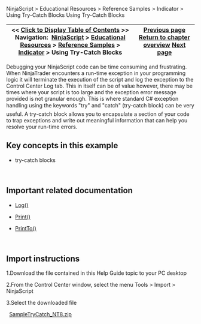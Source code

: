 ﻿
NinjaScript > Educational Resources > Reference Samples > Indicator > Using Try-Catch Blocks
Using Try-Catch Blocks

| << [Click to Display Table of Contents](using_try-catch_blocks.md) >> **Navigation:**     [NinjaScript](ninjascript.md) > [Educational Resources](educational_resources.md) > [Reference Samples](reference_samples.md) > [Indicator](indicator2.md) > Using Try-Catch Blocks | [Previous page](using_system_io_file_propertie.md) [Return to chapter overview](indicator2.md) [Next page](creating-chart-wpf-(ui)-modifi.md) |
| --- | --- |

Debugging your NinjaScript code can be time consuming and frustrating. When NinjaTrader encounters a run-time exception in your programming logic it will terminate the execution of the script and log the exception to the Control Center Log tab. This in itself can be of value however, there may be times where your script is too large and the exception error message provided is not granular enough. This is where standard C# exception handling using the keywords "try" and "catch" (try-catch block) can be very useful. A try-catch block allows you to encapsulate a section of your code to trap exceptions and write out meaningful information that can help you resolve your run-time errors.
## 
## Key concepts in this example
- try-catch blocks

 
## Important related documentation
- [Log()](log.md)

- [Print()](print.md)

- [PrintTo()](printto.md)

 
## Import instructions
1.Download the file contained in this Help Guide topic to your PC desktop

2.From the Control Center window, select the menu Tools > Import > NinjaScript

3.Select the downloaded file

 
[SampleTryCatch_NT8.zip](https://ninjatrader.com/support/helpGuides/nt8/samples/SampleTryCatch_NT8.zip)
